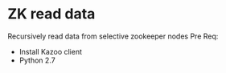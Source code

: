 # ZK read data

Recursively read data from selective zookeeper nodes
Pre Req: 
* Install Kazoo client
* Python 2.7

